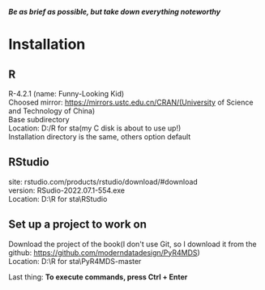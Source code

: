 ***Be as brief as possible, but take down everything noteworthy***


# Installation
## R
R-4.2.1 (name: Funny-Looking Kid)  
Choosed mirror: https://mirrors.ustc.edu.cn/CRAN/(University of Science and Technology of China)  
Base subdirectory  
Location: D:/R for sta(my C disk is about to use up!)  
Installation directory is the same, others option default  

## RStudio
site: rstudio.com/products/rstudio/download/#download  
version: RSudio-2022.07.1-554.exe  
Location: D:\R for sta\RStudio  

## Set up a project to work on
Download the project of the book(I don't use Git, so I download it from the github: https://github.com/moderndatadesign/PyR4MDS)  
Location: D:\R for sta\PyR4MDS-master  

Last thing: **To execute commands, press Ctrl + Enter**
